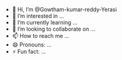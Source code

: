- 👋 Hi, I’m @Gowtham-kumar-reddy-Yerasi
- 👀 I’m interested in ...
- 🌱 I’m currently learning ...
- 💞️ I’m looking to collaborate on ...
- 📫 How to reach me ...
- 😄 Pronouns: ...
- ⚡ Fun fact: ...

<!---
Gowtham-kumar-reddy-Yerasi/Gowtham-kumar-reddy-Yerasi is a ✨ special ✨ repository because its `README.md` (this file) appears on your GitHub profile.
You can click the Preview link to take a look at your changes.
--->
